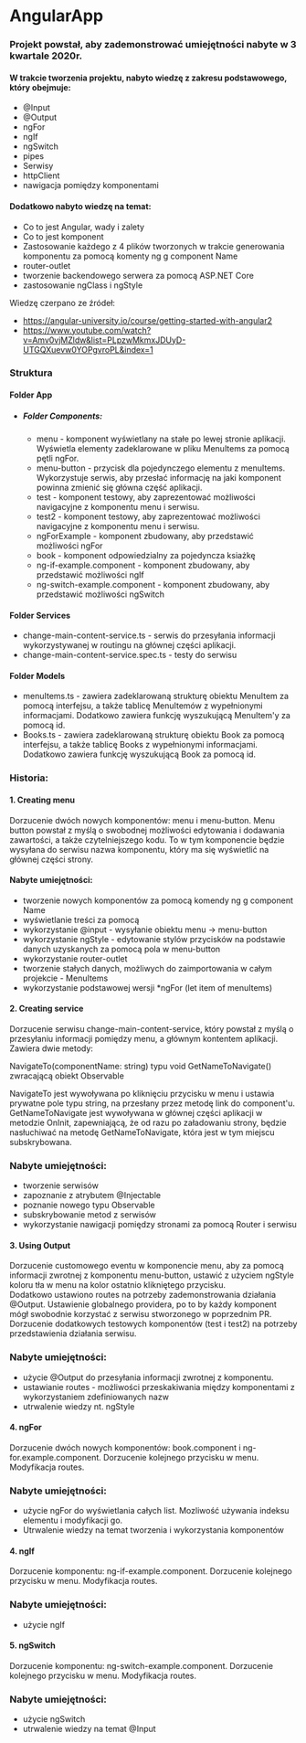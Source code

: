 # AngularApp

### Projekt powstał, aby zademonstrować umiejętności nabyte w 3 kwartale 2020r.

#### W trakcie tworzenia projektu, nabyto wiedzę z zakresu podstawowego, który obejmuje:
* @Input
* @Output
* ngFor
* ngIf
* ngSwitch
* pipes
* Serwisy
* httpClient
* nawigacja pomiędzy komponentami

#### Dodatkowo nabyto wiedzę na temat:
* Co to jest Angular, wady i zalety
* Co to jest komponent
* Zastosowanie każdego z 4 plików tworzonych w trakcie generowania komponentu za pomocą komenty ng g component Name
* router-outlet
* tworzenie backendowego serwera za pomocą ASP.NET Core
* zastosowanie ngClass i ngStyle


Wiedzę czerpano ze źródeł:
* https://angular-university.io/course/getting-started-with-angular2
* https://www.youtube.com/watch?v=Amv0vjMZldw&list=PLpzwMkmxJDUyD-UTGQXuevw0YOPgvroPL&index=1


### Struktura

#### Folder App
* ##### Folder Components:
    * menu - komponent wyświetlany na stałe po lewej stronie aplikacji. Wyświetla elementy zadeklarowane w pliku MenuItems za pomocą pętli ngFor.
    * menu-button - przycisk dla pojedynczego elementu z menuItems. Wykorzystuje serwis, aby przesłać informację na jaki komponent powinna zmienić się główna część aplikacji.
    * test - komponent testowy, aby zaprezentować możliwości navigacyjne z komponentu menu i serwisu.
    * test2 - komponent testowy, aby zaprezentować możliwości navigacyjne z komponentu menu i serwisu.
    * ngForExample - komponent zbudowany, aby przedstawić możliwości ngFor
    * book - komponent odpowiedzialny za pojedyncza ksiażkę
    * ng-if-example.component - komponent zbudowany, aby przedstawić możliwości ngIf
    * ng-switch-example.component - komponent zbudowany, aby przedstawić możliwości ngSwitch

#### Folder Services
* change-main-content-service.ts - serwis do przesyłania informacji wykorzystywanej w routingu na głównej części aplikacji.
* change-main-content-service.spec.ts - testy do serwisu

#### Folder Models
* menuItems.ts - zawiera zadeklarowaną strukturę obiektu MenuItem za pomocą interfejsu, a także tablicę MenuItemów z wypełnionymi informacjami. Dodatkowo zawiera funkcję wyszukującą MenuItem'y za pomocą id.
* Books.ts - zawiera zadeklarowaną strukturę obiektu Book za pomocą interfejsu, a także tablicę Books z wypełnionymi informacjami. Dodatkowo zawiera funkcję wyszukującą Book za pomocą id.


### Historia:
#### 1. Creating menu
   Dorzucenie dwóch nowych komponentów: menu i menu-button.
   Menu button powstał z myślą o swobodnej możliwości edytowania i dodawania zawartości, 
      a także czytelniejszego kodu.
   To w tym komponencie będzie wysyłana do serwisu nazwa komponentu, 
      który ma się wyświetlić na głównej części strony.

   #### Nabyte umiejętności:
   * tworzenie nowych komponentów za pomocą komendy ng g component Name
   * wyświetlanie treści za pomocą
   * wykorzystanie @input - wysyłanie obiektu menu -> menu-button
   * wykorzystanie ngStyle - edytowanie stylów przycisków na podstawie danych uzyskanych 
     za pomocą pola w menu-button
   * wykorzystanie router-outlet
   * tworzenie stałych danych, możliwych do zaimportowania w całym projekcie - MenuItems
   * wykorzystanie podstawowej wersji *ngFor (let item of menuItems)

#### 2. Creating service
   Dorzucenie serwisu change-main-content-service, który powstał z myślą o przesyłaniu informacji pomiędzy menu, 
      a głównym kontentem aplikacji. Zawiera dwie metody:

   NavigateTo(componentName: string) typu void
   GetNameToNavigate() zwracającą obiekt Observable

   NavigateTo jest wywoływana po kliknięciu przycisku w menu i ustawia prywatne pole typu string, 
    na przesłany przez metodę link do component'u.
   GetNameToNavigate jest wywoływana w głównej części aplikacji w metodzie OnInit, zapewniającą, 
    że od razu po załadowaniu strony, będzie nasłuchiwać na metodę GetNameToNavigate, która jest w tym miejscu subskrybowana.

   ### Nabyte umiejętności:
   * tworzenie serwisów
   * zapoznanie z atrybutem @Injectable
   * poznanie nowego typu Observable
   * subskrybowanie metod z serwisów
   * wykorzystanie nawigacji pomiędzy stronami za pomocą Router i serwisu

#### 3. Using Output
   Dorzucenie customowego eventu w komponencie menu, aby za pomocą informacji zwrotnej z komponentu menu-button, ustawić z użyciem ngStyle koloru tła w menu na kolor ostatnio klikniętego przycisku.   
   Dodatkowo ustawiono routes na potrzeby zademonstrowania działania @Output.
   Ustawienie globalnego providera, po to by każdy komponent mógł swobodnie korzystać z serwisu stworzonego w poprzednim PR.
   Dorzucenie dodatkowych testowych komponentów (test i test2) na potrzeby przedstawienia działania serwisu.

   ### Nabyte umiejętności:
   * użycie @Output do przesyłania informacji zwrotnej z komponentu.
   * ustawianie routes - możliwości przeskakiwania między komponentami z wykorzystaniem zdefiniowanych nazw
   * utrwalenie wiedzy nt. ngStyle

#### 4. ngFor
   Dorzucenie dwóch nowych komponentów: book.component i ng-for.example.component.
   Dorzucenie kolejnego przycisku w menu.
   Modyfikacja routes.

   ### Nabyte umiejętności:
   * użycie ngFor do wyświetlania całych list. Mozliwość używania indeksu elementu i modyfikacji go.
   * Utrwalenie wiedzy na temat tworzenia i wykorzystania komponentów

#### 4. ngIf
   Dorzucenie komponentu: ng-if-example.component.
   Dorzucenie kolejnego przycisku w menu.
   Modyfikacja routes.

   ### Nabyte umiejętności:
   * użycie ngIf

#### 5. ngSwitch
   Dorzucenie komponentu: ng-switch-example.component.
   Dorzucenie kolejnego przycisku w menu.
   Modyfikacja routes.

   ### Nabyte umiejętności:
   * użycie ngSwitch 
   * utrwalenie wiedzy na temat @Input